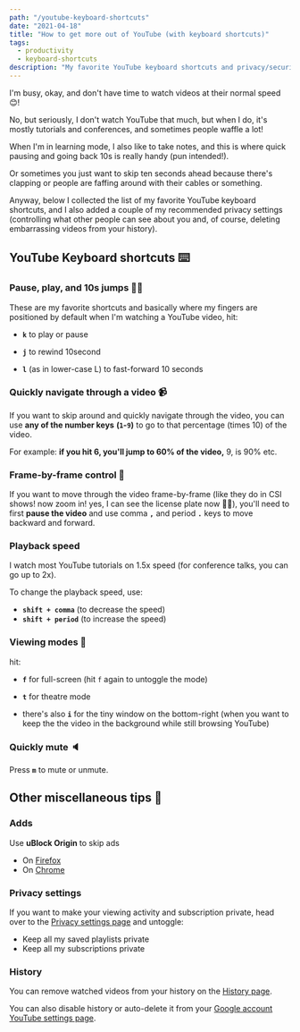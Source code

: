```yaml
---
path: "/youtube-keyboard-shortcuts"
date: "2021-04-18"
title: "How to get more out of YouTube (with keyboard shortcuts)"
tags:
  - productivity
  - keyboard-shortcuts
description: "My favorite YouTube keyboard shortcuts and privacy/security settings. 🤓"
---
```


I'm busy, okay, and don't have time to watch videos at their normal speed 😊!

No, but seriously, I don't watch YouTube that much, but when I do, it's mostly tutorials and conferences, and sometimes people waffle a lot!

When I'm in learning mode, I also like to take notes, and this is where quick pausing and going back 10s is really handy (pun intended!).

Or sometimes you just want to skip ten seconds ahead because there's clapping or people are faffing around with their cables or something.

Anyway, below I collected the list of my favorite YouTube keyboard shortcuts, and I also added a couple of my recommended privacy settings (controlling what other people can see about you and, of course, deleting embarrassing videos from your history).

## YouTube Keyboard shortcuts ⌨️

### Pause, play, and 10s jumps 🏃‍♀️

These are my favorite shortcuts and basically where my fingers are positioned by default when I'm watching a YouTube video, hit:

- **`k`** to play or pause

- **`j`** to rewind 10second

- **`l`** (as in lower-case L) to fast-forward 10 seconds

### Quickly navigate through a video 📹

If you want to skip around and quickly navigate through the video, you can use **any of the number keys** **(`1`-`9`)** to go to that percentage (times 10) of the video.

For example: **if you hit 6, you'll jump to 60% of the video,** 9, is 90% etc.

### Frame-by-frame control 🔬

If you want to move through the video frame-by-frame (like they do in CSI shows! now zoom in! yes, I can see the license plate now 🤷‍♀️), you'll need to first **pause the video** and use comma **`,`** and period **`.`**  keys to move backward and forward.

### Playback speed

I watch most YouTube tutorials on 1.5x speed (for conference talks, you can go up to 2x).

To change the playback speed, use:

- **`shift + comma`** (to decrease the speed)
- **`shift + period`** (to increase the speed)

### Viewing modes 🍿

hit:

- **`f`** for full-screen (hit `f` again to untoggle the mode)

- **`t`** for theatre mode
- there's also **`i`** for the tiny window on the bottom-right (when you want to keep the the video in the background while still browsing YouTube)

### Quickly mute 🔈

Press **`m`** to mute or unmute.

## Other miscellaneous tips 🤔

### Adds

Use **uBlock Origin** to skip ads

- On [Firefox](https://addons.mozilla.org/en-US/firefox/addon/ublock-origin/)
- On [Chrome](https://chrome.google.com/webstore/detail/ublock-origin/cjpalhdlnbpafiamejdnhcphjbkeiagm)

### Privacy settings

If you want to make your viewing activity and subscription private, head over to the [Privacy settings page](https://www.youtube.com/account_privacy) and untoggle:

- Keep all my saved playlists private
- Keep all my subscriptions private

### History

You can remove watched videos from your history on the [History page](https://www.youtube.com/feed/history).

You can also disable history or auto-delete it from your [Google account YouTube settings page](https://myactivity.google.com/activitycontrols/youtube).
